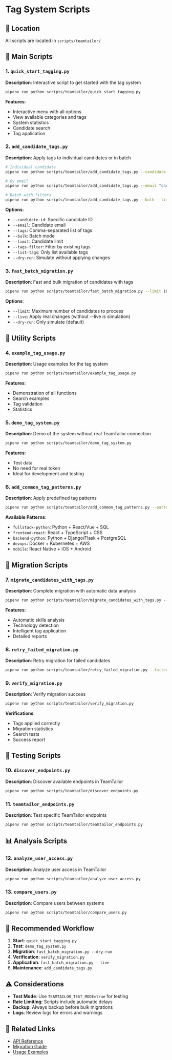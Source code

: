 # Tag System Scripts

## 📁 Location

All scripts are located in `scripts/teamtailor/`

## 🚀 Main Scripts

### 1. `quick_start_tagging.py`

**Description**: Interactive script to get started with the tag system

```bash
pipenv run python scripts/teamtailor/quick_start_tagging.py
```

**Features**:

- Interactive menu with all options
- View available categories and tags
- System statistics
- Candidate search
- Tag application

### 2. `add_candidate_tags.py`

**Description**: Apply tags to individual candidates or in batch

```bash
# Individual candidate
pipenv run python scripts/teamtailor/add_candidate_tags.py --candidate-id 123 --tags "python,react"

# By email
pipenv run python scripts/teamtailor/add_candidate_tags.py --email "candidate@example.com" --tags "fullstack"

# Batch with filters
pipenv run python scripts/teamtailor/add_candidate_tags.py --bulk --limit 50 --tags-filter "python"
```

**Options**:

- `--candidate-id`: Specific candidate ID
- `--email`: Candidate email
- `--tags`: Comma-separated list of tags
- `--bulk`: Batch mode
- `--limit`: Candidate limit
- `--tags-filter`: Filter by existing tags
- `--list-tags`: Only list available tags
- `--dry-run`: Simulate without applying changes

### 3. `fast_batch_migration.py`

**Description**: Fast and bulk migration of candidates with tags

```bash
pipenv run python scripts/teamtailor/fast_batch_migration.py --limit 100 --live
```

**Options**:

- `--limit`: Maximum number of candidates to process
- `--live`: Apply real changes (without --live is simulation)
- `--dry-run`: Only simulate (default)

## 🔧 Utility Scripts

### 4. `example_tag_usage.py`

**Description**: Usage examples for the tag system

```bash
pipenv run python scripts/teamtailor/example_tag_usage.py
```

**Features**:

- Demonstration of all functions
- Search examples
- Tag validation
- Statistics

### 5. `demo_tag_system.py`

**Description**: Demo of the system without real TeamTailor connection

```bash
pipenv run python scripts/teamtailor/demo_tag_system.py
```

**Features**:

- Test data
- No need for real token
- Ideal for development and testing

### 6. `add_common_tag_patterns.py`

**Description**: Apply predefined tag patterns

```bash
pipenv run python scripts/teamtailor/add_common_tag_patterns.py --pattern "fullstack-python"
```

**Available Patterns**:

- `fullstack-python`: Python + React/Vue + SQL
- `frontend-react`: React + TypeScript + CSS
- `backend-python`: Python + Django/Flask + PostgreSQL
- `devops`: Docker + Kubernetes + AWS
- `mobile`: React Native + iOS + Android

## 🔄 Migration Scripts

### 7. `migrate_candidates_with_tags.py`

**Description**: Complete migration with automatic data analysis

```bash
pipenv run python scripts/teamtailor/migrate_candidates_with_tags.py --dry-run
```

**Features**:

- Automatic skills analysis
- Technology detection
- Intelligent tag application
- Detailed reports

### 8. `retry_failed_migration.py`

**Description**: Retry migration for failed candidates

```bash
pipenv run python scripts/teamtailor/retry_failed_migration.py --failed-ids "123,456,789"
```

### 9. `verify_migration.py`

**Description**: Verify migration success

```bash
pipenv run python scripts/teamtailor/verify_migration.py
```

**Verifications**:

- Tags applied correctly
- Migration statistics
- Search tests
- Success report

## 🧪 Testing Scripts

### 10. `discover_endpoints.py`

**Description**: Discover available endpoints in TeamTailor

```bash
pipenv run python scripts/teamtailor/discover_endpoints.py
```

### 11. `teamtailor_endpoints.py`

**Description**: Test specific TeamTailor endpoints

```bash
pipenv run python scripts/teamtailor/teamtailor_endpoints.py
```

## 📊 Analysis Scripts

### 12. `analyze_user_access.py`

**Description**: Analyze user access in TeamTailor

```bash
pipenv run python scripts/teamtailor/analyze_user_access.py
```

### 13. `compare_users.py`

**Description**: Compare users between systems

```bash
pipenv run python scripts/teamtailor/compare_users.py
```

## 🎯 Recommended Workflow

1. **Start**: `quick_start_tagging.py`
2. **Test**: `demo_tag_system.py`
3. **Migration**: `fast_batch_migration.py --dry-run`
4. **Verification**: `verify_migration.py`
5. **Application**: `fast_batch_migration.py --live`
6. **Maintenance**: `add_candidate_tags.py`

## ⚠️ Considerations

- **Test Mode**: Use `TEAMTAILOR_TEST_MODE=true` for testing
- **Rate Limiting**: Scripts include automatic delays
- **Backup**: Always backup before bulk migrations
- **Logs**: Review logs for errors and warnings

## 🔗 Related Links

- [API Reference](api-reference.md)
- [Migration Guide](migration-guide.md)
- [Usage Examples](usage-examples.md)
